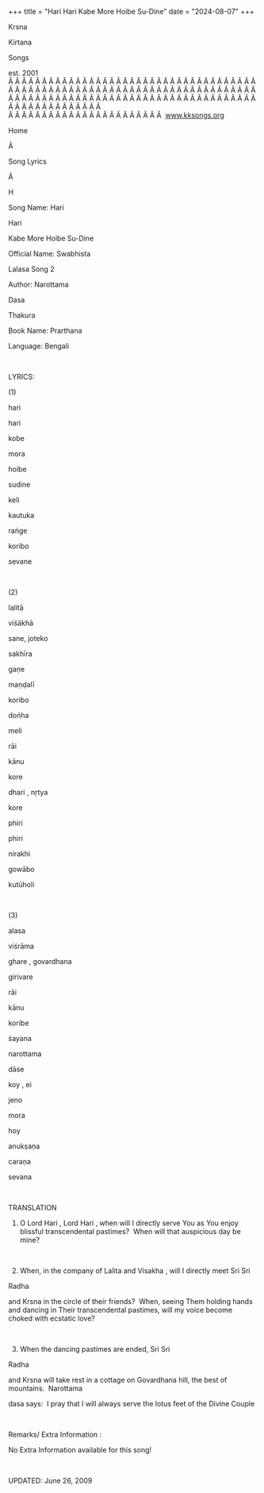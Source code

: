 +++ 
title = "Hari Hari Kabe More Hoibe Su-Dine"
date = "2024-08-07"
+++

Krsna
 
Kirtana
 
Songs

est. 2001
Â Â Â Â Â Â Â Â Â Â Â Â Â Â Â Â Â Â Â Â Â Â Â Â Â Â Â Â Â Â Â Â Â Â Â Â Â Â Â Â Â Â Â Â Â Â Â Â Â Â Â Â Â Â Â Â Â Â Â Â Â Â Â Â Â Â Â Â Â Â Â Â Â Â Â Â Â Â Â Â Â Â Â Â Â Â Â Â Â Â Â Â Â Â Â Â Â Â Â Â Â Â Â Â Â Â Â Â Â Â Â Â Â Â Â Â Â Â Â Â Â Â Â Â Â  
Â Â Â Â Â Â Â Â Â Â Â Â Â Â Â Â Â Â Â Â Â Â Â  
www.kksongs.org








Home


Ã 
 
Song Lyrics
 
Ã 
 
H


Song Name: 
Hari
 
Hari
 
Kabe
 More 
Hoibe
 Su-Dine


Official Name: 
Swabhista
 
Lalasa
 Song 2


Author: 
Narottama
 
Dasa
 
Thakura


Book Name: 
Prarthana


Language: 
Bengali


 


LYRICS:


(1)


hari
 
hari
 
kobe
 
mora


hoibe
 
sudine


keli
 
kautuka
 
rańge
 
koribo
 
sevane


 


(2)


lalitā
 
viśākhā

sane, 
joteko
 
sakhīra
 
gaṇe


maṇḍalī
 
koribo
 
dońha
 
meli


rāi
 
kānu
 
kore
 
dhari
, 
nṛtya


kore
 
phiri
 
phiri


nirakhi
 
gowābo
 
kutūholi


 


(3)


alasa
 
viśrāma
 
ghare
, 
govardhana
 
girivare


rāi
 
kānu
 
koribe
 
śayana


narottama
 
dāse
 
koy
, 
ei
 
jeno


mora
 
hoy


anukṣaṇa
 
caraṇa
 
sevana


 


TRANSLATION


1) O Lord 
Hari
, Lord 
Hari
, when will I
directly serve You as You enjoy blissful transcendental pastimes?  When
will that auspicious day be mine? 


 


2) When, in the company of 
Lalita
 and 
Visakha
, will I
directly meet Sri 
Sri
 
Radha

and 
Krsna
 in the circle of their friends?  When,
seeing Them holding hands and dancing in Their transcendental pastimes, will my
voice become choked with ecstatic love? 


 


3) When the dancing
pastimes are ended, Sri 
Sri
 
Radha

and 
Krsna
 will take rest in a cottage on 
Govardhana
 hill, the best of mountains.  
Narottama
 
dasa
 says:  I pray
that I will always serve the lotus feet of the Divine Couple 


 


Remarks/ Extra Information
: 


No
Extra Information available for this song!


 


UPDATED:
 June 26, 2009